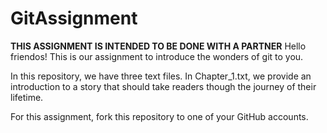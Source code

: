 # GitAssignment
 **THIS ASSIGNMENT IS INTENDED TO BE DONE WITH A PARTNER**
Hello friendos! This is our assignment to introduce the wonders of git to you. 

In this repository, we have three text files. In Chapter_1.txt, we provide an introduction to a story that should take readers though the journey of their lifetime. 

For this assignment, fork this repository to one of your GitHub accounts. 
